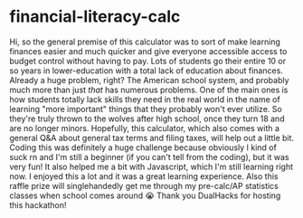 # financial-literacy-calc
Hi, so the general premise of this calculator was to sort of make learning finances easier and much quicker and give everyone accessible access to budget control without having to pay. 
Lots of students go their entire 10 or so years in lower-education with a total lack of education about finances. Already a huge problem, right? The American school system, and probably
much more than just *that* has numerous problems. One of the main ones is how students totally lack skills they need in the real world in the name of learning "more important" things 
that they probably won't ever utilize. So they're truly thrown to the wolves after high school, once they turn 18 and are no longer minors. Hopefully, this calculator, which also comes
with a general Q&A about general tax terms and filing taxes, will help out a little bit. Coding this was definitely a huge challenge because obviously I kind of suck rn and I'm still 
a beginner (if you can't tell from the coding), but it was very fun! It also helped me a bit with Javascript, which I'm still learning right now. I enjoyed this a lot and it was a great learning experience. Also this raffle prize will singlehandedly get me through my pre-calc/AP statistics classes when school comes around :sob: 
Thank you DualHacks for hosting this hackathon!
